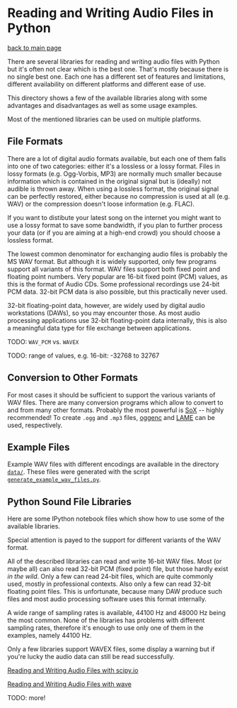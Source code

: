 Reading and Writing Audio Files in Python
=========================================

[back to main page](..)

There are several libraries for reading and writing audio files with Python but
it's often not clear which is the best one. That's mostly because there is no
single best one. Each one has a different set of features and limitations,
different availability on different platforms and different ease of use.

This directory shows a few of the available libraries along with some advantages
and disadvantages as well as some usage examples.

Most of the mentioned libraries can be used on multiple platforms.

File Formats
------------

There are a lot of digital audio formats available, but each one of them falls
into one of two categories: either it's a lossless or a lossy format.  Files in
lossy formats (e.g. Ogg-Vorbis, MP3) are normally much smaller because
information which is contained in the original signal but is (ideally) not
audible is thrown away. When using a lossless format, the original signal can be
perfectly restored, either because no compression is used at all (e.g. WAV) or
the compression doesn't loose information (e.g. FLAC).

If you want to distibute your latest song on the internet you might want to use
a lossy format to save some bandwidth, if you plan to further process your data
(or if you are aiming at a high-end crowd) you should choose a lossless format.

The lowest common denominator for exchanging audio files is probably the MS WAV
format. But although it is widely supported, only few programs support all
variants of this format. WAV files support both fixed point and floating point
numbers. Very popular are 16-bit fixed point (PCM) values, as this is the format
of Audio CDs.
Some professional recordings use 24-bit PCM data. 32-bit PCM data is also
possible, but this practically never used.

32-bit floating-point data, however, are widely used by digital audio
workstations (DAWs), so you may encounter those.
As most audio processing applications use 32-bit floating-point data internally,
this is also a meaningful data type for file exchange between applications.

TODO: `WAV_PCM` vs. `WAVEX`

TODO: range of values, e.g. 16-bit: -32768 to 32767

Conversion to Other Formats
---------------------------

For most cases it should be sufficient to support the various variants of WAV
files. There are many conversion programs which allow to convert to and from
many other formats.
Probably the most powerful is [SoX](http://sox.sf.net/) -- highly recommended!
To create `.ogg` and `.mp3` files, [oggenc](http://www.vorbis.com/)
and [LAME](http://lame.sourceforge.net/) can be used, respectively.

Example Files
-------------

Example WAV files with different encodings are available in the directory
[`data/`](data/). These files were generated with the script
[`generate_example_wav_files.py`](data/generate_example_wav_files.py).

Python Sound File Libraries
---------------------------

Here are some IPython notebook files which show how to use some of the available
libraries.

Special attention is payed to the support for different variants of the WAV
format.

All of the described libraries can read and write 16-bit WAV files. Most (or
maybe all) can also read 32-bit PCM (fixed point) file, but those hardly exist
*in the wild*.
Only a few can read 24-bit files, which are quite commonly used, mostly in
professional contexts.
Also only a few can read 32-bit floating point files. This is unfortunate,
because many DAW produce such files and most audio processing software uses this
format internally.

A wide range of sampling rates is available, 44100 Hz and 48000 Hz being the
most common.
None of the libraries has problems with different sampling rates, therefore it's
enough to use only one of them in the examples, namely 44100 Hz.

Only a few libraries support WAVEX files, some display a warning but if you're
lucky the audio data can still be read successfully.

[Reading and Writing Audio Files with scipy.io](http://nbviewer.ipython.org/urls/raw.github.com/mgeier/python-audio/master/audio-files/audio-files-with-scipy-io.ipynb)

[Reading and Writing Audio Files with wave](http://nbviewer.ipython.org/urls/raw.github.com/mgeier/python-audio/master/audio-files/audio-files-with-wave.ipynb)

TODO: more!

<!--
vim:textwidth=80
-->
